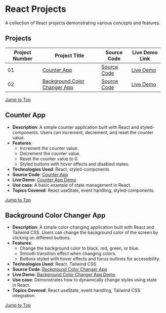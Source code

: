 <a name="top"></a>

# React Projects

A collection of React projects demonstrating various concepts and features.

## Projects

| Project Number | Project Title                                                 | Source Code                                                                                            | Live Demo Link                             |
| -------------- | ------------------------------------------------------------- | ------------------------------------------------------------------------------------------------------ | ------------------------------------------ |
| 01             | [Counter App](#counter-app)                                   | [Source Code](https://github.com/ajeetkumarrauniyar/React-JS-Minor/tree/main/counter-app)              | [Live Demo](https://counthub.netlify.app/) |
| 02             | [Background Color Changer App](#background-color-changer-app) | [Source Code](https://github.com/ajeetkumarrauniyar/React-JS-Minor/tree/main/background-color-changer) | [Live Demo](#)                             |

[Jump to Top](#top)

## Counter App

- **Description**: A simple counter application built with React and styled-components. Users can increment, decrement, and reset the counter value.
- **Features**:
  - Increment the counter value.
  - Decrement the counter value.
  - Reset the counter value to 0.
  - Styled buttons with hover effects and disabled states.
- **Technologies Used**: React, styled-components
- **Source Code**: [Counter App](https://github.com/ajeetkumarrauniyar/React-JS-Minor/tree/main/counter-app)
- **Live Demo**: [Counter App Demo](https://counthub.netlify.app/)
- **Use case**: A basic example of state management in React.
- **Topics Covered**: React useState, event handling, styled-components.

[Jump to Top](#top)

## Background Color Changer App

- **Description**: A simple color-changing application built with React and Tailwind CSS. Users can change the background color of the screen by clicking on different buttons.
- **Features**:
  - Change the background color to black, red, green, or blue.
  - Smooth transition effect when changing colors.
  - Buttons styled with hover effects and focus outlines for accessibility.
- **Technologies Used**: React, Tailwind CSS
- **Source Code**: [Background Color Changer App](https://github.com/ajeetkumarrauniyar/React-JS-Minor/tree/main/background-color-changer)
- **Live Demo**: [Background Color Changer App Demo](#)
- **Use case**: Demonstrates how to dynamically change styles using state in React.
- **Topics Covered**: React useState, event handling, Tailwind CSS integration.

[Jump to Top](#top)
